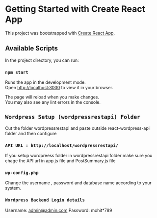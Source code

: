 # Getting Started with Create React App

This project was bootstrapped with [Create React App](https://github.com/facebook/create-react-app).

## Available Scripts

In the project directory, you can run:

### `npm start`

Runs the app in the development mode.\
Open [http://localhost:3000](http://localhost:3000) to view it in your browser.

The page will reload when you make changes.\
You may also see any lint errors in the console.

## `Wordpress Setup (wordpressrestapi) Folder`

Cut the folder wordpressrestapi and paste outside react-wordpress-api folder and then configure

### `API URL : http://localhost/wordpressrestapi/`

If you setup wordpreess folder in wordpressrestapi folder make sure you chage the API url in app.js file and PostSummary.js file 

### `wp-config.php` 

Change the username , password and database name according to your system.

### `Wordpress Backend Login details`

Username: admin@admin.com
Password: mohit*789



